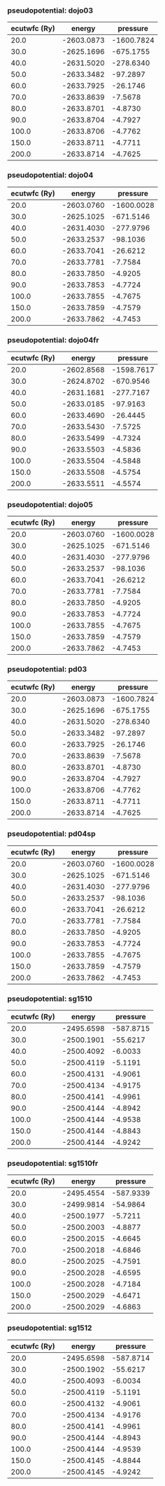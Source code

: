 ### pseudopotential: dojo03
| ecutwfc (Ry) | energy | pressure | 
| --- | --- | --- | 
| 20.0 | -2603.0873| -1600.7824|
| 30.0 | -2625.1696| -675.1755|
| 40.0 | -2631.5020| -278.6340|
| 50.0 | -2633.3482| -97.2897|
| 60.0 | -2633.7925| -26.1746|
| 70.0 | -2633.8639| -7.5678|
| 80.0 | -2633.8701| -4.8730|
| 90.0 | -2633.8704| -4.7927|
| 100.0 | -2633.8706| -4.7762|
| 150.0 | -2633.8711| -4.7711|
| 200.0 | -2633.8714| -4.7625|

### pseudopotential: dojo04
| ecutwfc (Ry) | energy | pressure | 
| --- | --- | --- | 
| 20.0 | -2603.0760| -1600.0028|
| 30.0 | -2625.1025| -671.5146|
| 40.0 | -2631.4030| -277.9796|
| 50.0 | -2633.2537| -98.1036|
| 60.0 | -2633.7041| -26.6212|
| 70.0 | -2633.7781| -7.7584|
| 80.0 | -2633.7850| -4.9205|
| 90.0 | -2633.7853| -4.7724|
| 100.0 | -2633.7855| -4.7675|
| 150.0 | -2633.7859| -4.7579|
| 200.0 | -2633.7862| -4.7453|

### pseudopotential: dojo04fr
| ecutwfc (Ry) | energy | pressure | 
| --- | --- | --- | 
| 20.0 | -2602.8568| -1598.7617|
| 30.0 | -2624.8702| -670.9546|
| 40.0 | -2631.1681| -277.7167|
| 50.0 | -2633.0185| -97.9163|
| 60.0 | -2633.4690| -26.4445|
| 70.0 | -2633.5430| -7.5725|
| 80.0 | -2633.5499| -4.7324|
| 90.0 | -2633.5503| -4.5836|
| 100.0 | -2633.5504| -4.5848|
| 150.0 | -2633.5508| -4.5754|
| 200.0 | -2633.5511| -4.5574|

### pseudopotential: dojo05
| ecutwfc (Ry) | energy | pressure | 
| --- | --- | --- | 
| 20.0 | -2603.0760| -1600.0028|
| 30.0 | -2625.1025| -671.5146|
| 40.0 | -2631.4030| -277.9796|
| 50.0 | -2633.2537| -98.1036|
| 60.0 | -2633.7041| -26.6212|
| 70.0 | -2633.7781| -7.7584|
| 80.0 | -2633.7850| -4.9205|
| 90.0 | -2633.7853| -4.7724|
| 100.0 | -2633.7855| -4.7675|
| 150.0 | -2633.7859| -4.7579|
| 200.0 | -2633.7862| -4.7453|

### pseudopotential: pd03
| ecutwfc (Ry) | energy | pressure | 
| --- | --- | --- | 
| 20.0 | -2603.0873| -1600.7824|
| 30.0 | -2625.1696| -675.1755|
| 40.0 | -2631.5020| -278.6340|
| 50.0 | -2633.3482| -97.2897|
| 60.0 | -2633.7925| -26.1746|
| 70.0 | -2633.8639| -7.5678|
| 80.0 | -2633.8701| -4.8730|
| 90.0 | -2633.8704| -4.7927|
| 100.0 | -2633.8706| -4.7762|
| 150.0 | -2633.8711| -4.7711|
| 200.0 | -2633.8714| -4.7625|

### pseudopotential: pd04sp
| ecutwfc (Ry) | energy | pressure | 
| --- | --- | --- | 
| 20.0 | -2603.0760| -1600.0028|
| 30.0 | -2625.1025| -671.5146|
| 40.0 | -2631.4030| -277.9796|
| 50.0 | -2633.2537| -98.1036|
| 60.0 | -2633.7041| -26.6212|
| 70.0 | -2633.7781| -7.7584|
| 80.0 | -2633.7850| -4.9205|
| 90.0 | -2633.7853| -4.7724|
| 100.0 | -2633.7855| -4.7675|
| 150.0 | -2633.7859| -4.7579|
| 200.0 | -2633.7862| -4.7453|

### pseudopotential: sg1510
| ecutwfc (Ry) | energy | pressure | 
| --- | --- | --- | 
| 20.0 | -2495.6598| -587.8715|
| 30.0 | -2500.1901| -55.6217|
| 40.0 | -2500.4092| -6.0033|
| 50.0 | -2500.4119| -5.1191|
| 60.0 | -2500.4131| -4.9061|
| 70.0 | -2500.4134| -4.9175|
| 80.0 | -2500.4141| -4.9961|
| 90.0 | -2500.4144| -4.8942|
| 100.0 | -2500.4144| -4.9538|
| 150.0 | -2500.4144| -4.8843|
| 200.0 | -2500.4144| -4.9242|

### pseudopotential: sg1510fr
| ecutwfc (Ry) | energy | pressure | 
| --- | --- | --- | 
| 20.0 | -2495.4554| -587.9339|
| 30.0 | -2499.9814| -54.9864|
| 40.0 | -2500.1977| -5.7211|
| 50.0 | -2500.2003| -4.8877|
| 60.0 | -2500.2015| -4.6645|
| 70.0 | -2500.2018| -4.6846|
| 80.0 | -2500.2025| -4.7591|
| 90.0 | -2500.2028| -4.6595|
| 100.0 | -2500.2028| -4.7184|
| 150.0 | -2500.2029| -4.6471|
| 200.0 | -2500.2029| -4.6863|

### pseudopotential: sg1512
| ecutwfc (Ry) | energy | pressure | 
| --- | --- | --- | 
| 20.0 | -2495.6598| -587.8714|
| 30.0 | -2500.1902| -55.6217|
| 40.0 | -2500.4093| -6.0034|
| 50.0 | -2500.4119| -5.1191|
| 60.0 | -2500.4132| -4.9061|
| 70.0 | -2500.4134| -4.9176|
| 80.0 | -2500.4141| -4.9961|
| 90.0 | -2500.4144| -4.8943|
| 100.0 | -2500.4144| -4.9539|
| 150.0 | -2500.4145| -4.8844|
| 200.0 | -2500.4145| -4.9242|

